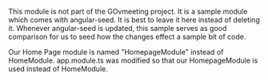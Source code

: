 This module is not part of the GOvmeeting project. It is a sample module which
comes with angular-seed. It is best to leave it here instead of deleting it. Whenever 
angular-seed is updated, this sample serves as good comparison for us to seed
how the changes effect a sample bit of code.

Our Home Page module is named "HomepageModule" instead of HomeModule.
 app.module.ts was modified so that our HomepageModule is used instead
 of HomeModule.